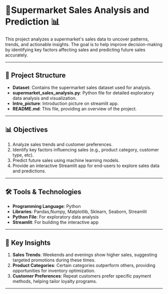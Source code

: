 # **🛒Supermarket Sales Analysis and Prediction 📊**  
This project analyzes a supermarket's sales data to uncover patterns, trends, and actionable insights. The goal is to help improve decision-making by identifying key factors affecting sales and predicting future sales accurately.

---

## 📁 **Project Structure**  
- **Dataset**: Contains the supermarket sales dataset used for analysis.  
- **supermarket_sales_analysis.py**: Python file for detailed exploratory data analysis and visualization.  
- **Intro_picture**: Introduction picture on streamlit app. 
- **README.md**: This file, providing an overview of the project.

---

## 📊 **Objectives**  
1. Analyze sales trends and customer preferences.  
2. Identify key factors influencing sales (e.g., product category, customer type, etc).  
3. Predict future sales using machine learning models.  
4. Provide an interactive Streamlit app for end-users to explore sales data and predictions.

---

## 🛠️ **Tools & Technologies**  
- **Programming Language**: Python  
- **Libraries**: Pandas,Numpy, Matplotlib, Sklearn, Seaborn, Streamlit  
- **Python File**: For exploratory data analysis  
- **Streamlit**: For building the interactive app  

---

## 📌 **Key Insights**  
1. **Sales Trends**: Weekends and evenings show higher sales, suggesting targeted promotions during these times.  
2. **Product Categories**: Certain categories outperform others, providing opportunities for inventory optimization.  
3. **Customer Preferences**: Repeat customers prefer specific payment methods, helping tailor loyalty programs.  

---
